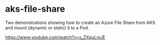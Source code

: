 ﻿# aks-file-share 

Two demonstrations showing how to create an Azure File Share from AKS and mount (dynamic or static) it to a Pod.

https://www.youtube.com/watch?v=s_ZXpuLnjJE
